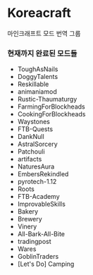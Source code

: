 # Koreacraft
마인크래프트 모드 번역 그룹

### 현재까지 완료된 모드들
- ToughAsNails
- DoggyTalents
- Reskillable
- animaniamod
- Rustic-Thaumaturgy
- FarmingForBlockheads
- CookingForBlockheads
- Waystones
- FTB-Quests
- DankNull
- AstralSorcery
- Patchouli
- artifacts
- NaturesAura
- EmbersRekindled
- pyrotech-1.12
- Roots
- FTB-Academy
- ImprovableSkills
- Bakery
- Brewery
- Vinery
- All-Bark-All-Bite
- tradingpost
- Wares
- GoblinTraders
- [Let's Do] Camping
